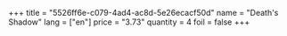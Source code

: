 +++
title = "5526ff6e-c079-4ad4-ac8d-5e26ecacf50d"
name = "Death's Shadow"
lang = ["en"]
price = "3.73"
quantity = 4
foil = false
+++
